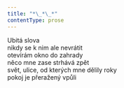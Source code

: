 ```yaml
---
title: "*\_*\_*"
contentType: prose
---
```


<section>

Ubitá slova  
nikdy se k nim ale nevrátit  
otevírám okno do zahrady  
něco mne zase strhává zpět  
svět, ulice, od kterých mne dělily roky  
pokoj je přeražený vpůli

</section>
